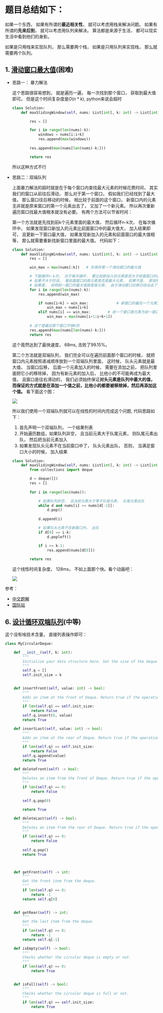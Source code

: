 # 题目总结如下：

如果一个东西， 如果有所谓的**最近相关性**， 就可以考虑用栈来解决问题。 如果有所谓的**先来后到**， 就可以考虑用队列来解决。 算法都是来源于生活， 都可以现实生活中看到他们的身影。

如果是只用栈来实现队列， 那么需要两个栈， 如果是只用队列来实现栈， 那么就需要两个队列。

## 1. [滑动窗口最大值](https://leetcode-cn.com/problems/sliding-window-maximum/)(困难)

* 思路一： 暴力解法

  这个思路很容易想到， 就是遍历一遍， 每一次找到那个窗口， 获取到最大值即可。 但是这个时间复杂度是$O(n*k)$, python来说会超时

  ```python
  class Solution:
      def maxSlidingWindow(self, nums: List[int], k: int) -> List[int]:
  
          res = []
  
          for i in range(len(nums)-k):
              windows = nums[i:i+k]
              res.append(max(windows))
          
          res.append(max(nums[len(nums)-k:]))
  
          return res
  ```

  所以这种方式不行

* 思路二：双端队列

  上面暴力解法的超时就是在于每个窗口内查找最大元素的时候花费时间， 其实我们的窗口从前往后滑动， 那么对于第一个窗口， 假如我们已经找到了最大值， 那么窗口往后移动的时候， 相比较于前面的这个窗口， 新窗口内的元素无非就是原来窗口的第一个元素出去了， 又加了一个新元素。 所以再次重新遍历窗口找最大值根本就没有必要。  有两个方法可以节省时间：

  第一个方法就是先找到前k个元素里面的最大值， 然后循环n-k次， 在每次循环中， 如果发现窗口新加入的元素比前面窗口中的最大值大， 加入结果即可， 且更新一下窗口最大值， 如果发现新加入的元素和前面窗口的最大值相等， 那么就需要重新找新窗口里面的最大值。 代码如下：
  
  ```python
  class Solution:
      def maxSlidingWindow(self, nums: List[int], k: int) -> List[int]:
          res = []
  
          win_max = max(nums[:k])   # 先保存第一个滑动窗口的最大值
  
          # 下面循环n-k次， 对于每次循环， 要比较新加入的元素是否大于前面窗口的最大元素， 如果大于直接加入结果， 且更新最大值
          # 如果不大于的话， 看前面窗口的首元素是否是最大元素， 如果不是， 那说明最大值在后面的窗口中， 已经加入到了结果
          # 如果是， 说明前一窗口的最大值就是首元素， 由于滑动窗口后移已经出去了， 新窗口里面需要重新找最大值
          for i in range(len(nums)-k):
              res.append(win_max)
  
              if nums[i+k] > win_max:             # 新窗口的最后一个元素大于win_max， 更新最大值
                  win_max = nums[i+k]
              elif nums[i] == win_max:        # 前一个窗口首元素为前一窗口最大值， 这时候需要重新在新窗口找最大
                  win_max = max(nums[i+1:i+k+1])
          
          # 这个是最后那个窗口不够k的
          res.append(max(nums[len(nums)-k:]))
          return res
  ```
  
  这个竟然达到了最快速度， 68ms, 击败了99.15%。
  
  
  
  第二个方法就是双端队列， 我们完全可以在遍历前面那个窗口的时候， 就把窗口内元素按照递减顺序放到一个双端队列里面， 这时候， 队头元素就是最大值， 当窗口后移， 后面一个元素加入的时候， 需要在添加之前， 把队列里面把它小的移除掉， 因为有新元素的加入后， 比他小的不可能再成为最大值， 且窗口是往右滑动的， 我们必须始终保证**对头元素是队列中最大的值， 而保证的方式就是在添加一个值之前，比他小的都要被移除掉，然后再添加这个值。** 看下面这个图：
  
  ![](img/1.png)
  
  所以我们使用一个双端队列就可以在线性的时间内完成这个问题, 代码思路如下：
  
  1. 首先声明一个双端队列， 一个结果列表
  2. 开始遍历数组，如果队列非空， 且当前元素大于队尾元素， 则队尾元素出队， 然后把当前元素加入
  3. 如果发现队头元素不在当前窗口中了， 队头元素出队， 否则， 当满足窗口大小的时候， 加入结果
  
  ```python
  class Solution:
      def maxSlidingWindow(self, nums: List[int], k: int) -> List[int]:
          from collections import deque
  
          d = deque([])
          res = []
      
          for i in range(len(nums)):
  
              # 如果队列非空， 且当前元素大于等于队尾元素， 队尾元素出队
              while d and nums[i] >= nums[d[-1]]:
                  d.pop()
              
              d.append(i)
  
              # 如果队头元素不在新窗口内， 出队
              if d[0] == i-k:
                  d.popleft()
  
              if i >= k-1:
                  res.append(nums[d[0]])
                
          return res
  ```
  
  这个线性时间复杂度， 128ms， 不如上面那个快。看个动画吧：
  
  ![](img/2.gif)

参考：

* [中文题解](https://leetcode-cn.com/problems/sliding-window-maximum/solution/)
* [国际站](https://leetcode.com/problems/sliding-window-maximum/discuss/65901/9-lines-Ruby-11-lines-Python-O(n))

## 6. [设计循环双端队列](https://leetcode-cn.com/problems/design-circular-deque/)(中等)

这个没有啥技术含量， 直接列表操作即可：

```python
class MyCircularDeque:

    def __init__(self, k: int):
        """
        Initialize your data structure here. Set the size of the deque to be k.
        """
        self.q = []
        self.init_size = k
        

    def insertFront(self, value: int) -> bool:
        """
        Adds an item at the front of Deque. Return true if the operation is successful.
        """
        if len(self.q) == self.init_size:
            return False
        self.q.insert(0, value)
        return True

    def insertLast(self, value: int) -> bool:
        """
        Adds an item at the rear of Deque. Return true if the operation is successful.
        """
        if len(self.q) == self.init_size:
            return False
        self.q.append(value)
        return True

    def deleteFront(self) -> bool:
        """
        Deletes an item from the front of Deque. Return true if the operation is successful.
        """
        if len(self.q) == 0:
            return False
        
        self.q.pop(0)

        return True

    def deleteLast(self) -> bool:
        """
        Deletes an item from the rear of Deque. Return true if the operation is successful.
        """
        if len(self.q) == 0:
            return False
        
        self.q.pop()
        return True

        

    def getFront(self) -> int:
        """
        Get the front item from the deque.
        """
        if len(self.q) == 0:
            return -1
        return self.q[0]
        

    def getRear(self) -> int:
        """
        Get the last item from the deque.
        """
        if len(self.q) == 0:
            return -1
        return self.q[-1]

    def isEmpty(self) -> bool:
        """
        Checks whether the circular deque is empty or not.
        """
        if len(self.q) == 0:
            return True
        

    def isFull(self) -> bool:
        """
        Checks whether the circular deque is full or not.
        """
        if len(self.q) == self.init_size:
            return True
```

